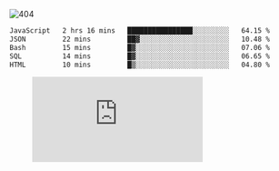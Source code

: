 ![404](https://user-images.githubusercontent.com/378023/89412096-6f759d80-d761-11ea-8c57-84b30ef3f2b1.png)

<!--START_SECTION:waka-->

```txt
JavaScript   2 hrs 16 mins   ████████████████░░░░░░░░░   64.15 %
JSON         22 mins         ██▓░░░░░░░░░░░░░░░░░░░░░░   10.48 %
Bash         15 mins         █▓░░░░░░░░░░░░░░░░░░░░░░░   07.06 %
SQL          14 mins         █▓░░░░░░░░░░░░░░░░░░░░░░░   06.65 %
HTML         10 mins         █▒░░░░░░░░░░░░░░░░░░░░░░░   04.80 %
```

<!--END_SECTION:waka-->
<figure><embed src="https://wakatime.com/share/@018b853e-267a-435d-a858-33e2b098b9d7/f3c3aa68-553a-4373-a9f9-2d456f62f780.svg"></embed></figure>
